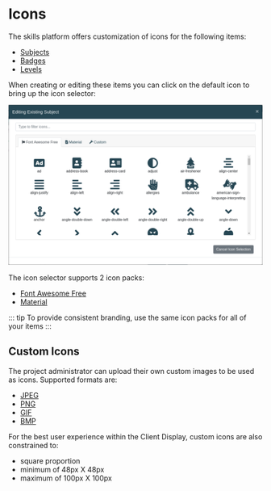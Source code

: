 # Icons

The skills platform offers customization of icons for the following items:

- [Subjects](/dashboard/user-guide/subjects.html)
- [Badges](/dashboard/user-guide/badges.html)
- [Levels](/dashboard/user-guide/levels.html)

When creating or editing these items you can click on the default icon to bring up the icon selector: 

![Select Icon Image](../../screenshots/admin/modal-edit-subjectIcon.png)

The icon selector supports 2 icon packs: 

- [Font Awesome Free](https://fontawesome.com/)
- [Material](https://material.io/tools/icons) 

::: tip
To provide consistent branding, use the same icon packs for all of your items
:::

## Custom Icons

The project administrator can upload their own custom images to be used as icons. Supported formats are:

- [JPEG](https://en.wikipedia.org/wiki/JPEG)
- [PNG](https://en.wikipedia.org/wiki/Portable_Network_Graphics)
- [GIF](https://en.wikipedia.org/wiki/GIF)
- [BMP](https://en.wikipedia.org/wiki/BMP_file_format)

For the best user experience within the Client Display, custom icons are also constrained to:

- square proportion
- minimum of 48px X 48px
- maximum of 100px X 100px
